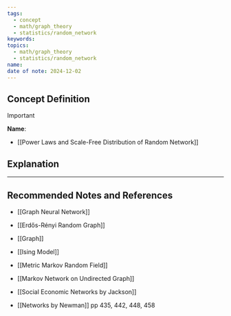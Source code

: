 ```yaml
---
tags:
  - concept
  - math/graph_theory
  - statistics/random_network
keywords: 
topics:
  - math/graph_theory
  - statistics/random_network
name: 
date of note: 2024-12-02
---
```


## Concept Definition

>[!important]
>**Name**: 



- [[Power Laws and Scale-Free Distribution of Random Network]]

## Explanation





-----------
##  Recommended Notes and References


- [[Graph Neural Network]]
- [[Erdős-Rényi Random Graph]]
- [[Graph]]

- [[Ising Model]]
- [[Metric Markov Random Field]]
- [[Markov Network on Undirected Graph]]


- [[Social Economic Networks by Jackson]]
- [[Networks by Newman]] pp 435, 442, 448, 458